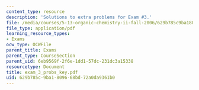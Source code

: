 ```yaml
---
content_type: resource
description: 'Solutions to extra problems for Exam #3.'
file: /media/courses/5-13-organic-chemistry-ii-fall-2006/629b785c9ba1809668bd72a0da9361b0_exam_3_probs_key.pdf
file_type: application/pdf
learning_resource_types:
- Exams
ocw_type: OCWFile
parent_title: Exams
parent_type: CourseSection
parent_uid: 6eb9569f-2f6e-1dd1-57dc-231dc3a15338
resourcetype: Document
title: exam_3_probs_key.pdf
uid: 629b785c-9ba1-8096-68bd-72a0da9361b0
---
```

